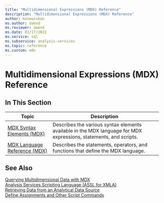 ```yaml
---
title: "Multidimensional Expressions (MDX) Reference"
description: "Multidimensional Expressions (MDX) Reference"
author: minewiskan
ms.author: owend
ms.reviewer: owend
ms.date: 02/17/2022
ms.service: sql
ms.subservice: analysis-services
ms.topic: reference
ms.custom: mdx
---
```

# Multidimensional Expressions (MDX) Reference


    
## In This Section  
  
|Topic|Description|  
|-----------|-----------------|  
|[MDX Syntax Elements &#40;MDX&#41;](../mdx/mdx-syntax-elements-mdx.md)|Describes the various syntax elements available in the MDX language for MDX expressions, statements, and scripts.|  
|[MDX Language Reference &#40;MDX&#41;](../mdx/mdx-language-reference-mdx.md)|Describes the statements, operators, and functions that define the MDX language.|  
  
## See Also  
 [Querying Multidimensional Data with MDX](/analysis-services/multidimensional-models/mdx/querying-multidimensional-data-with-mdx)   
 [Analysis Services Scripting Language &#40;ASSL for XMLA&#41;](/analysis-services/assl/analysis-services-scripting-language-assl-for-xmla)   
 [Retrieving Data from an Analytical Data Source](/analysis-services/adomd/multidimensional-models-adomd-net-client/retrieving-data-from-an-analytical-data-source)   
 [Define Assignments and Other Script Commands](/analysis-services/multidimensional-models/define-assignments-and-other-script-commands)  
  
